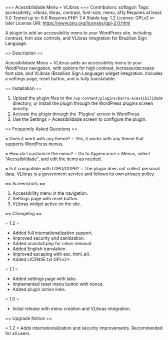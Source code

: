 === Acessibilidade Menu + VLibras ===
Contributors: softagon
Tags: accessibility, vlibras, libras, contrast, font-size, menu, a11y
Requires at least: 5.0
Tested up to: 6.6
Requires PHP: 7.4
Stable tag: 1.2
License: GPLv2 or later
License URI: https://www.gnu.org/licenses/gpl-2.0.html

A plugin to add an accessibility menu to your WordPress site, including contrast, font size controls, and VLibras integration for Brazilian Sign Language.

== Description ==

Acessibilidade Menu + VLibras adds an accessibility menu to your WordPress navigation, with options for high contrast, increase/decrease font size, and VLibras (Brazilian Sign Language) widget integration. Includes a settings page, reset button, and is fully translatable.

== Installation ==

1. Upload the plugin files to the `/wp-content/plugins/barra-acessibilidade` directory, or install the plugin through the WordPress plugins screen directly.
2. Activate the plugin through the 'Plugins' screen in WordPress.
3. Use the Settings > Acessibilidade screen to configure the plugin.

== Frequently Asked Questions ==

= Does it work with any theme? =
Yes, it works with any theme that supports WordPress menus.

= How do I customize the menu? =
Go to Appearance > Menus, select "Acessibilidade", and edit the items as needed.

= Is it compatible with LGPD/GDPR? =
The plugin does not collect personal data. VLibras is a government service and follows its own privacy policy.

== Screenshots ==

1. Accessibility menu in the navigation.
2. Settings page with reset button.
3. VLibras widget active on the site.

== Changelog ==

= 1.2 =
* Added full internationalization support.
* Improved security and sanitization.
* Added uninstall.php for clean removal.
* Added English translation.
* Improved escaping with esc_html_e().
* Added LICENSE.txt GPLv2+.

= 1.1 =
* Added settings page with tabs.
* Implemented reset menu button with nonce.
* Added plugin action links.

= 1.0 =
* Initial release with menu creation and VLibras integration.

== Upgrade Notice ==

= 1.2 =
Adds internationalization and security improvements. Recommended for all users.
